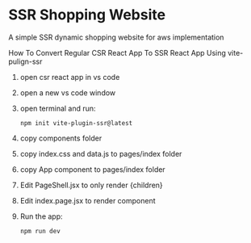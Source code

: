 # SSR Shopping Website

A simple SSR dynamic shopping website for aws implementation

How To Convert Regular CSR React App To SSR React App Using vite-pulign-ssr
1. open csr react app in vs code
2. open a new vs code window
3. open terminal and run:

   ```shell
   npm init vite-plugin-ssr@latest
   ```

4. copy components folder
5. copy index.css and data.js to pages/index folder
6. copy App component to pages/index folder
7. Edit PageShell.jsx to only render {children}
8. Edit index.page.jsx to render <App /> component
9. Run the app:

   ```shell
   npm run dev
   ```
